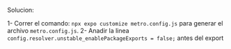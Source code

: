 Solucion:

1- Correr el comando: `npx expo customize metro.config.js` para generar el archivo `metro.config.js`.
2- Anadir la linea `config.resolver.unstable_enablePackageExports = false;` antes del export